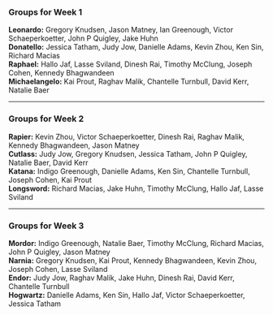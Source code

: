 ### Groups for Week 1

**Leonardo:** Gregory Knudsen, Jason Matney, Ian Greenough, Victor Schaeperkoetter, John P Quigley, Jake Huhn  
**Donatello:** Jessica Tatham, Judy Jow, Danielle Adams, Kevin Zhou, Ken Sin, Richard Macias  
**Raphael:** Hallo Jaf, Lasse Sviland, Dinesh Rai, Timothy McClung, Joseph Cohen, Kennedy Bhagwandeen  
**Michaelangelo:** Kai Prout, Raghav Malik, Chantelle Turnbull, David Kerr, Natalie Baer  
 _________

### Groups for Week 2
**Rapier:** Kevin Zhou, Victor Schaeperkoetter, Dinesh Rai, Raghav Malik, Kennedy Bhagwandeen, Jason Matney  
**Cutlass:** Judy Jow, Gregory Knudsen, Jessica Tatham, John P Quigley, Natalie Baer, David Kerr  
**Katana:**  Indigo Greenough, Danielle Adams, Ken Sin, Chantelle Turnbull, Joseph Cohen, Kai Prout  
**Longsword:** Richard Macias, Jake Huhn, Timothy McClung, Hallo Jaf, Lasse Sviland  

 _________
 
### Groups for Week 3
**Mordor:** Indigo Greenough, Natalie Baer, Timothy McClung, Richard Macias, John P Quigley, Jason Matney  
**Narnia:** Gregory Knudsen, Kai Prout, Kennedy Bhagwandeen, Kevin Zhou, Joseph Cohen, Lasse Sviland  
**Endor:** Judy Jow, Raghav Malik, Jake Huhn, Dinesh Rai, David Kerr, Chantelle Turnbull  
**Hogwartz:** Danielle Adams, Ken Sin, Hallo Jaf, Victor Schaeperkoetter, Jessica Tatham
